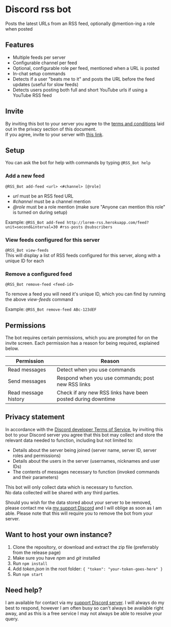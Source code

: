# Discord rss bot

<!--summary-->
Posts the latest URLs from an RSS feed, optionally @mention-ing a role when posted
<!--/summary-->

## Features

<!--features-->
- Multiple feeds per server
- Configurable channel per feed
- Optional, configurable role per feed, mentioned when a URL is posted
- In-chat setup commands
- Detects if a user "beats me to it" and posts the URL before the feed updates (useful for slow feeds)
- Detects users posting both full and short YouTube urls if using a YouTube RSS feed
<!--/features-->

## Invite

By inviting this bot to your server you agree to the [terms and conditions](#privacy-statement) laid out in the privacy section of this document.  
If you agree, invite to your server with [this link](https://discordapp.com/oauth2/authorize?client_id=343909688045469698&scope=bot&permissions=0x00010c00).

## Setup

You can ask the bot for help with commands by typing `@RSS_Bot help`

### Add a new feed

`@RSS_Bot add-feed <url> <#channel> [@role]`  
- *url* must be an RSS feed URL
- *#channel* must be a channel mention
- *@role* must be a role mention (make sure "Anyone can mention this role" is turned on during setup)

Example:
`@RSS_Bot add-feed http://lorem-rss.herokuapp.com/feed?unit=second&interval=30 #rss-posts @subscribers`

### View feeds configured for this server

`@RSS_Bot view-feeds`  
This will display a list of RSS feeds configured for this server, along with a unique ID for each

### Remove a configured feed

`@RSS_Bot remove-feed <feed-id>`  

To remove a feed you will need it's unique ID, which you can find by running the above *view-feeds* command

Example:
`@RSS_Bot remove-feed ABc-123dEF`

## Permissions

The bot requires certain permissions, which you are prompted for on the invite screen.
Each permission has a reason for being required, explained below.

| Permission           | Reason                                                      |
|----------------------|-------------------------------------------------------------|
| Read messages        | Detect when you use commands                                |
| Send messages        | Respond when you use commands; post new RSS links           |
| Read message history | Check if any new RSS links have been posted during downtime |

## Privacy statement

In accordance with the [Discord developer Terms of Service](https://discordapp.com/developers/docs/legal), by inviting this bot to your Discord server you agree that this bot may collect and store the relevant data needed to function, including but not limited to:

- Details about the server being joined (server name, server ID, server roles and permissions)  
- Details about the users in the server (usernames, nicknames and user IDs)  
- The contents of messages necessary to function (invoked commands and their parameters)  

This bot will only collect data which is necessary to function.  
No data collected will be shared with any third parties.  

Should you wish for the data stored about your server to be removed, please contact me via [my support Discord](https://discordapp.com/invite/SSkbwSJ) and I will oblige as soon as I am able. Please note that this will require you to remove the bot from your server.


## Want to host your own instance?

1. Clone the repository, or download and extract the zip file (preferrably from the release page)
2. Make sure you have *npm* and *git* installed
3. Run `npm install`
4. Add *token.json* in the root folder: `{ "token": "your-token-goes-here" }`
5. Run `npm start`

## Need help?

I am available for contact via my [support Discord server](https://discordapp.com/invite/SSkbwSJ). I will always do my best to respond, however I am often busy so can't always be available right away, and as this is a free service I may not always be able to resolve your query.
